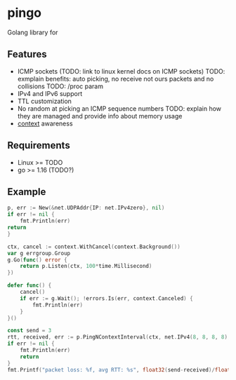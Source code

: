 # pingo

Golang library for 


## Features

* ICMP sockets (TODO: link to linux kernel docs on ICMP sockets)
  TODO: exmplain benefits: auto picking, no receive not ours packets and no collisions
  TODO: /proc param
* IPv4 and IPv6 support
* TTL customization
* No random at picking an ICMP sequence numbers
  TODO: explain how they are managed and provide info about memory usage
* [context](https://pkg.go.dev/context) awareness

## Requirements

* Linux >= TODO
* go >= 1.16 (TODO?)

## Example

```go
p, err := New(&net.UDPAddr{IP: net.IPv4zero}, nil)
if err != nil {
	fmt.Println(err)
return
}

ctx, cancel := context.WithCancel(context.Background())
var g errgroup.Group
g.Go(func() error {
	return p.Listen(ctx, 100*time.Millisecond)
})

defer func() {
	cancel()
	if err := g.Wait(); !errors.Is(err, context.Canceled) {
		fmt.Println(err)
	}
}()

const send = 3
rtt, received, err := p.PingNContextInterval(ctx, net.IPv4(8, 8, 8, 8), send, 5*time.Second)
if err != nil {
	fmt.Println(err)
	return
}
fmt.Printf("packet loss: %f, avg RTT: %s", float32(send-received)/float32(send), rtt)
```

